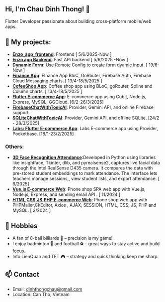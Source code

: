 ## Hi, I'm Chau Dinh Thong! 👋  
Flutter Developer passionate about building cross-platform mobile/web apps.
## 🌱 My projects:
- **[Enzo_app_frontend](https://github.com/dinhthongchau/flutter-enzo-english)**: Frontend [ 5/6/2025-Now ] 
- **[Enzo app Backend](https://github.com/dinhthongchau/fastAPI-enzo-english)**: Fast APi backend [ 5/6/2025 -Now ] 
- **[Dynamic Form]([https://github.com/dinhthongchau/biwo-finance](https://github.com/dinhthongchau/biwo-dynamic-form))**: Use Remote Config to create form dyamic input. [ 19/6-Now ] 
- **[Finance App](https://github.com/dinhthongchau/biwo-finance)**: FInance App BloC, GoRouter, Firebase Auth, Firebase Cloud Messaging charts. [ 13/4-18/5/2025 ] 
- **[CofeeShop App](https://github.com/dinhthongchau/coffeeshop_app1)**: Coffee shop app using BLoC, goRouter, Spline and Column charts. [ 13/4-18/5/2025 ] 
- **[Flutter E-commerce App](https://github.com/dinhthongchau/Flutter-ecommerce-app)**: E-commerce app using Cubit, Node.js, Express, MySQL, GGCloud. [6/2-26/3/2025]
- **[FirebaseChatWithToeicAI](https://github.com/dinhthongchau/FirebaseChatWithTOEICAI)**:  Provider, Gemini API, and online Firebase support. 
- **[SQLiteChatWithToeicAI](https://github.com/dinhthongchau/SQLiteChatWithTOEICAI)**:  Provider, Gemini API, and offline SQLite. [24/2 - 28/3/2025] 
- **[Labs: Flutter E-commerce App](https://github.com/dinhthongchau/flutter-labs-myshop)**: Labs E-commerce app using Provider, Pocketbase. [18/1-23/2/2025]
### Others: 
- **[3D Face Recognition Attendance](https://github.com/dinhthongchau/nckh_070225)**:Developed in Python using libraries like insightface, Tkinter, dlib, and pyrealsense2, captures live facial
data through the Intel RealSense D435 camera. It compares the data with pre-stored student embeddings to mark attendance. The interface lets teachers manage sessions,, view student lists, and export attendance. [ 6/2025] 
- **[Vue.js E-commerce Web](https://github.com/dinhthongchau/VuejsNodejs-ecommerce-web)**: Phone shop SPA web app with Vue.js, Node.js, Express, and sending email API . [ 11/2024 ]
- **[HTML,CSS,JS,PHP E-commerce Web](https://github.com/dinhthongchau/phone-shop-html-css-js-php-Feb2024)**: Phone shop web app with PHPMailer,CkEditor, Axios , AJAX, SESSION, HTML, CSS, JS, PHP and MySQL. [ 2/2024 ]

## 🎯 Hobbies 
- A fan of 8-ball billiards 🎱 – precision is my game!
- I enjoy badminton 🏸 and football ⚽ – great ways to stay active and build focus.
- Into LienQuan and TFT 🎮 – strategy and quick thinking keep me sharp.

## 📫 Contact  
- Email: dinhthongchau@gmail.com
- Location: Can Tho, Vietnam
